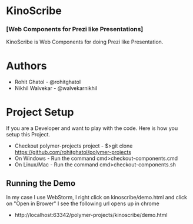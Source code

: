KinoScribe 
==========
### [Web Components for Prezi like Presentations]


KinoScribe is Web Components for doing Prezi like Presentation. 

Authors
=========
 * Rohit Ghatol - @rohitghatol
 * Nikhil Walvekar - @walvekarnikhil

Project Setup
==============
If you are a Developer and want to play with the code. Here is how you setup this Project.

 * Checkout polymer-projects project - $>git clone https://github.com/rohitghatol/polymer-projects
 * On Windows - Run the command cmd>checkout-components.cmd 
 * On Linux/Mac - Run the command cmd>checkout-components.sh
 
Running the Demo
-----------------

In my case I use WebStorm, I right click on kinoscribe/demo.html and click on "Open in Brower"
I see the following url opens up in chrome

* http://localhost:63342/polymer-projects/kinoscribe/demo.html
